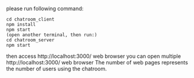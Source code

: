 please run following command:

	cd chatroom_client
	npm install
	npm start
	(open another terminal, then run:)
	cd chatroom_server
	npm start

then access http://localhost:3000/ web browser
you can open multiple http://localhost:3000/ web browser
The number of web pages represents the number of users using the chatroom.

